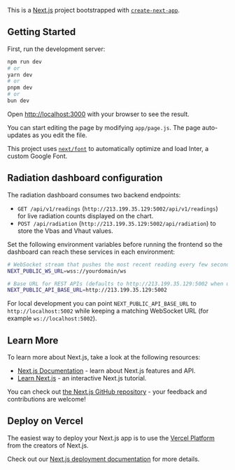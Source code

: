 This is a [Next.js](https://nextjs.org/) project bootstrapped with [`create-next-app`](https://github.com/vercel/next.js/tree/canary/packages/create-next-app).

## Getting Started

First, run the development server:

```bash
npm run dev
# or
yarn dev
# or
pnpm dev
# or
bun dev
```

Open [http://localhost:3000](http://localhost:3000) with your browser to see the result.

You can start editing the page by modifying `app/page.js`. The page auto-updates as you edit the file.

This project uses [`next/font`](https://nextjs.org/docs/basic-features/font-optimization) to automatically optimize and load Inter, a custom Google Font.

## Radiation dashboard configuration

The radiation dashboard consumes two backend endpoints:

- `GET /api/v1/readings` (`http://213.199.35.129:5002/api/v1/readings`) for live radiation counts displayed on the chart.
- `POST /api/radiation` (`http://213.199.35.129:5002/api/radiation`) to store the Vbas and Vhaut values.

Set the following environment variables before running the frontend so the dashboard can reach these services in each environment:

```bash
# WebSocket stream that pushes the most recent reading every few seconds
NEXT_PUBLIC_WS_URL=wss://yourdomain/ws

# Base URL for REST APIs (defaults to http://213.199.35.129:5002 when unset)
NEXT_PUBLIC_API_BASE_URL=http://213.199.35.129:5002
```

For local development you can point `NEXT_PUBLIC_API_BASE_URL` to `http://localhost:5002` while keeping a matching WebSocket URL (for example `ws://localhost:5002`).

## Learn More

To learn more about Next.js, take a look at the following resources:

- [Next.js Documentation](https://nextjs.org/docs) - learn about Next.js features and API.
- [Learn Next.js](https://nextjs.org/learn) - an interactive Next.js tutorial.

You can check out [the Next.js GitHub repository](https://github.com/vercel/next.js/) - your feedback and contributions are welcome!

## Deploy on Vercel

The easiest way to deploy your Next.js app is to use the [Vercel Platform](https://vercel.com/new?utm_medium=default-template&filter=next.js&utm_source=create-next-app&utm_campaign=create-next-app-readme) from the creators of Next.js.

Check out our [Next.js deployment documentation](https://nextjs.org/docs/deployment) for more details.

